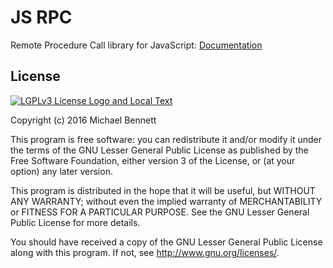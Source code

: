# JS RPC

Remote Procedure Call library for JavaScript: [Documentation](./docs/index.html "JS RPC Documentation")

## License

[![LGPLv3 License Logo and Local Text][licenseImage]][licenseText]

[licenseImage]: https://www.gnu.org/graphics/lgplv3-147x51.png "LGPLv3 logo"
[licenseText]: ./LICENSE "LGPLv3 Full Text"

Copyright (c) 2016 Michael Bennett

This program is free software: you can redistribute it and/or modify
it under the terms of the GNU Lesser General Public License as published by
the Free Software Foundation, either version 3 of the License, or
(at your option) any later version.

This program is distributed in the hope that it will be useful,
but WITHOUT ANY WARRANTY; without even the implied warranty of
MERCHANTABILITY or FITNESS FOR A PARTICULAR PURPOSE.  See the
GNU Lesser General Public License for more details.

You should have received a copy of the GNU Lesser General Public License
along with this program.  If not, see <http://www.gnu.org/licenses/>.
